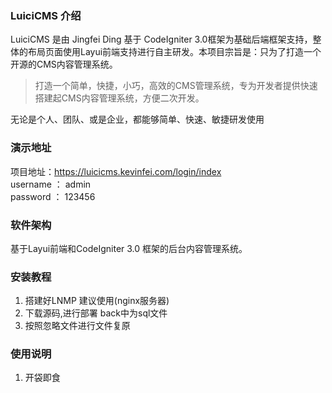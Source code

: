 ### LuiciCMS 介绍

LuiciCMS 是由 Jingfei Ding 基于 CodeIgniter 3.0框架为基础后端框架支持，整体的布局页面使用Layui前端支持进行自主研发。本项目宗旨是：只为了打造一个开源的CMS内容管理系统。

>打造一个简单，快捷，小巧，高效的CMS管理系统，专为开发者提供快速搭建起CMS内容管理系统，方便二次开发。

无论是个人、团队、或是企业，都能够简单、快速、敏捷研发使用


### 演示地址

项目地址：https://luicicms.kevinfei.com/login/index  
username ： admin  
password ： 123456

### 软件架构

基于Layui前端和CodeIgniter 3.0 框架的后台内容管理系统。

### 安装教程

1.  搭建好LNMP 建议使用(nginx服务器)
2.  下载源码,进行部署 back中为sql文件
3.  按照忽略文件进行文件复原 

### 使用说明

1.  开袋即食

